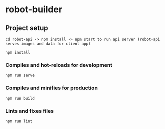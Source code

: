 # robot-builder

## Project setup

```
cd robot-api -> npm install -> npm start to run api server (robot-api serves images and data for client app)
```
```
npm install
```

### Compiles and hot-reloads for development
```
npm run serve
```

### Compiles and minifies for production
```
npm run build

```

### Lints and fixes files
```
npm run lint

```

